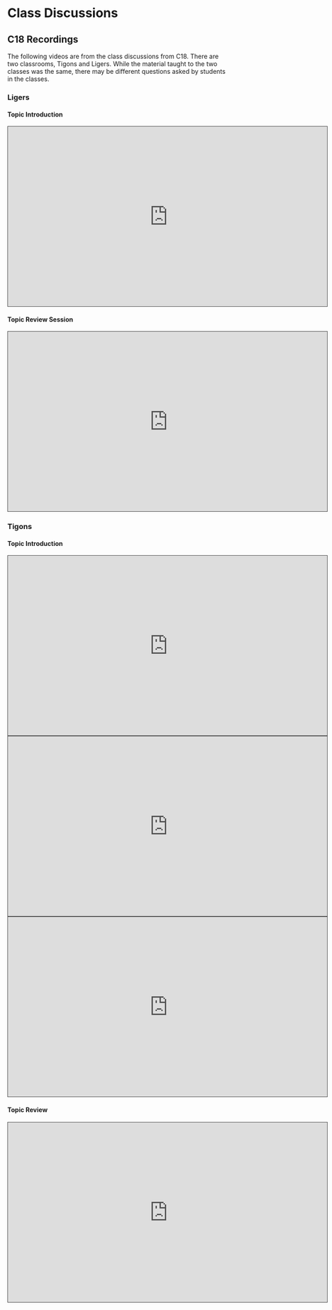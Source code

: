 # Class Discussions

## C18 Recordings
The following videos are from the class discussions from C18. There are two classrooms, Tigons and Ligers. While the material taught to the two classes was the same, there may be different questions asked by students in the classes.

### Ligers
#### Topic Introduction
<iframe src="https://adaacademy.hosted.panopto.com/Panopto/Pages/Embed.aspx?id=afd69b16-0fa6-482a-8654-afc0016a060f&autoplay=false&offerviewer=true&showtitle=true&showbrand=true&captions=true&interactivity=all" height="405" width="720" style="border: 1px solid #464646;" allowfullscreen allow="autoplay"></iframe>

#### Topic Review Session
<iframe src="https://adaacademy.hosted.panopto.com/Panopto/Pages/Embed.aspx?id=31b5ab57-b455-4445-93ff-b00601265c03&autoplay=false&offerviewer=true&showtitle=true&showbrand=true&captions=true&interactivity=all" height="405" width="720" style="border: 1px solid #464646;" allowfullscreen allow="autoplay"></iframe>

### Tigons
#### Topic Introduction
<iframe src="https://adaacademy.hosted.panopto.com/Panopto/Pages/Embed.aspx?id=e7236581-5ad3-4ee4-b931-afc701573188&autoplay=false&offerviewer=true&showtitle=true&showbrand=true&captions=true&interactivity=all" height="405" width="720" style="border: 1px solid #464646;" allowfullscreen allow="autoplay"></iframe>

<iframe src="https://adaacademy.hosted.panopto.com/Panopto/Pages/Embed.aspx?id=af7c930d-d96c-4004-a52c-afc70182e00a&autoplay=false&offerviewer=true&showtitle=true&showbrand=true&captions=true&interactivity=all" height="405" width="720" style="border: 1px solid #464646;" allowfullscreen allow="autoplay"></iframe>

<iframe src="https://adaacademy.hosted.panopto.com/Panopto/Pages/Embed.aspx?id=a58d7b15-19a3-4f53-b719-afc80007a8cf&autoplay=false&offerviewer=true&showtitle=true&showbrand=true&captions=true&interactivity=all" height="405" width="720" style="border: 1px solid #464646;" allowfullscreen allow="autoplay"></iframe>

#### Topic Review
<iframe src="https://adaacademy.hosted.panopto.com/Panopto/Pages/Embed.aspx?id=cc95defa-477c-42ff-be56-b00d016a8f49&autoplay=false&offerviewer=true&showtitle=true&showbrand=true&captions=true&interactivity=all" height="405" width="720" style="border: 1px solid #464646;" allowfullscreen allow="autoplay"></iframe>